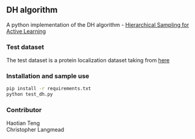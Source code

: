 ## DH algorithm
A python implementation of the DH algorithm - [Hierarchical Sampling for Active Learning](https://icml.cc/Conferences/2008/papers/324.pdf)

### Test dataset
The test dataset is a protein localization dataset taking from [here](https://archive.ics.uci.edu/ml/datasets/Yeast)

### Installation and sample use
``` bash
pip install -r requirements.txt
python test_dh.py
```

### Contributor
Haotian Teng  
Christopher Langmead  
